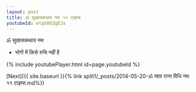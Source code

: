 ```yaml
---
layout: post
title: ॐ सुखासकथाय नमः ११ टाइम्स
youtubeId: etqtROZgEJs
---
```

 
 
 ॐ सुखासकथाय नमः  
 
 -  भोगों में किसे रुचि नहीं है 
 
  
 
  
 
 
 
 
 
 


{% include youtubePlayer.html id=page.youtubeId %}
 
[Next]({{ site.baseurl }}{% link  split1/_posts/2014-05-20-ॐ स्राव रत्ना विधि नमः ११ टाइम्स.md%})
 
